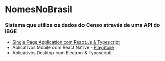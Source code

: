 # NomesNoBrasil
### Sistema que utiliza os dados do Censo através de uma API do IBGE

- [Single Page Application com React.Js & Typescript](https://nomes.eduardoworrel.com/)
- Aplicativos Mobile com React Native - [PlayStore](https://play.google.com/store/apps/details?id=nomes.mobile.app)
- Aplicativos Desktop com Electron & Typescript
